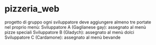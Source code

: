 # pizzeria_web
progetto di gruppo 
ogni sviluppatore deve aggiungere almeno tre portate nel proprio menù:
Sviluppatore A (Gaglianese gay): assegnato al menù pizze speciali
Sviluppatore B (Gladych): assegnato al menù dolci
Sviluppatore C (Cardamone): assegnato al menù bevande
